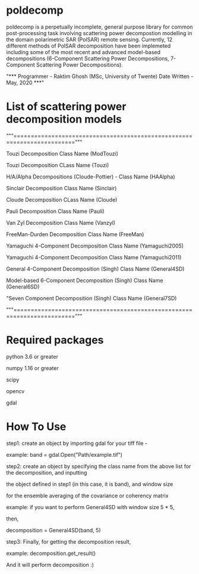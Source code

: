 # poldecomp

poldecomp is a perpetually incomplete, general purpose library for common post-processing task involving scattering power decompostion modelling in the domain polarimetric SAR (PolSAR) remote sensing. Currently, 12 different methods of PolSAR decomposition have been implemeted including some of the most recent and advanced model-based decompositions (6-Component Scattering Power Decompositions, 7-Component Scattering Power Decompositions).

"*** Programmer - Raktim Ghosh (MSc, University of Twente)  Date Written - May, 2020 ***"


# List of scattering power decomposition models

"""========================================================================"""

Touzi Decomposition                                                      Class Name (ModTouzi)          

Touzi Decomposition                                                      CLass Name (Touzi)             

H/A/Alpha Decompositions (Cloude-Pottier) -                              Class Name (HAAlpha)

Sinclair Decomposition                                                   Class Name (Sinclair)

Cloude Decomposition                                                     CLass Name (Cloude)

Pauli Decomposition                                                      Class Name (Pauli)

Van Zyl Decomposition                                                    Class Name (Vanzyl)

FreeMan-Durden Decomposition                                             Class Name (FreeMan)

Yamaguchi 4-Component Decomposition                                      Class Name (Yamaguchi2005)   

Yamaguchi 4-Component Decomposition                                      Class Name (Yamaguchi2011)

General 4-Component Decomposition (Singh)                                Class Name (General4SD)

Model-based 6-Component Decomposition (Singh)                            Class Name (General6SD)     

"Seven Component Decomposition (Singh)                                   Class Name (General7SD)

"""========================================================================"""
# Required packages 

python 3.6 or greater

numpy 1.16 or greater

scipy 

opencv

gdal

# How To Use

step1: create an object by importing gdal for your tiff file - 

example:
band = gdal.Open("Path/example.tif")

step2: create an object by specifying the class name from the above list for the decomposition, and inputting

the object defined in step1 (in this case, it is band), and window size 

for the ensemble averaging of the covariance or coherency matrix

example:
if you want to perform General4SD with window size 5 * 5, 

then,

decomposition = General4SD(band, 5)

step3: Finally, for getting the decomposition result, 

example:
decomposition.get_result()

And it will perform decomposition :)
